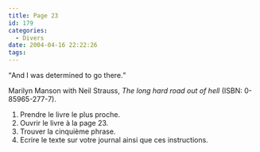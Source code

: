 ```yaml
---
title: Page 23
id: 179
categories:
  - Divers
date: 2004-04-16 22:22:26
tags:
---
```


<q>And I was determined to go there.</q>

Marilyn Manson with Neil Strauss, _The long hard road out of hell_ (ISBN: 0-85965-277-7).

1.  Prendre le livre le plus proche.
2.  Ouvrir le livre à la page 23.
3.  Trouver la cinquième phrase.
4.  Ecrire le texte sur votre journal ainsi que ces instructions.
